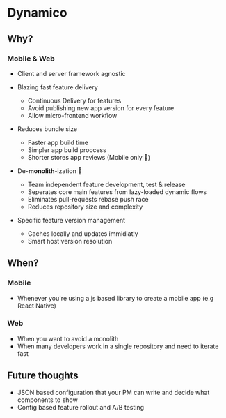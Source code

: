 # Dynamico

## Why?

### Mobile & Web

- Client and server framework agnostic
- Blazing fast feature delivery
  - Continuous Delivery for features
  - Avoid publishing new app version for every feature
  - Allow micro-frontend workflow
- Reduces bundle size

  - Faster app build time
  - Simpler app build proccess
  - Shorter stores app reviews (Mobile only :pray:)

- De-**monolith**-ization 🤯

  - Team independent feature development, test & release
  - Seperates core main features from lazy-loaded dynamic flows
  - Eliminates pull-requests rebase push race
  - Reduces repository size and complexity

- Specific feature version management
  - Caches locally and updates immidiatly
  - Smart host version resolution

## When?

### Mobile

- Whenever you're using a js based library to create a mobile app (e.g React Native)

### Web

- When you want to avoid a monolith
- When many developers work in a single repository and need to iterate fast

## Future thoughts

- JSON based configuration that your PM can write and decide what components to show
- Config based feature rollout and A/B testing
